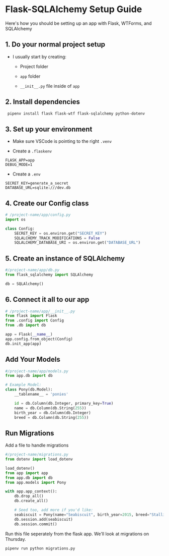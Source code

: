 # Flask-SQLAlchemy Setup Guide

Here's how you should be setting up an app with Flask, WTForms, and SQLAlchemy

## 1. Do your normal project setup

- I usually start by creating:

  - Project folder

  - `app` folder

  - `__init__.py` file inside of `app`

## 2. Install dependencies

```zsh
 pipenv install flask flask-wtf flask-sqlalchemy python-dotenv
```

## 3. Set up your environment

- Make sure VSCode is pointing to the right `.venv`

- Create a `.flaskenv`

```env
FLASK_APP=app
DEBUG_MODE=1
```

- Create a `.env`

```env
SECRET_KEY=generate_a_secret
DATABASE_URL=sqlite:///dev.db
```

## 4. Create our Config class

```python
# /project-name/app/config.py
import os

class Config:
    SECRET_KEY = os.environ.get("SECRET_KEY")
    SQLALCHEMY_TRACK_MODIFICATIONS = False
    SQLALCHEMY_DATABASE_URI = os.environ.get("DATABASE_URL")
```

## 5. Create an instance of SQLAlchemy

```python
#/project-name/app/db.py
from flask_sqlalchemy import SQLAlchemy

db = SQLAlchemy()
```

## 6. Connect it all to our app

```python
# /project-name/app/__init__.py
from flask import Flask
from .config import Config
from .db import db

app = Flask(__name__)
app.config.from_object(Config)
db.init_app(app)
```

## Add Your Models
```python
#/project-name/app/models.py
from app.db import db

# Example Model:
class Pony(db.Model):
    __tablename__ = 'ponies'

    id = db.Column(db.Integer, primary_key=True)
    name = db.Column(db.String(255))
    birth_year = db.Column(db.Integer)
    breed = db.Column(db.String(255))
```
## Run Migrations

Add a file to handle migrations

```python
#/project-name/migrations.py
from dotenv import load_dotenv

load_dotenv()
from app import app
from app.db import db
from app.models import Pony

with app.app_context():
    db.drop_all()
    db.create_all()

    # Seed too, add more if you'd like:
    seabiscuit = Pony(name="Seabiscuit", birth_year=2015, breed="Stallion")
    db.session.add(seabiscuit)
    db.session.commit()

```

Run this file seperately from the flask app. We'll look at migrations on Thursday.

```bash
pipenv run python migrations.py
```
